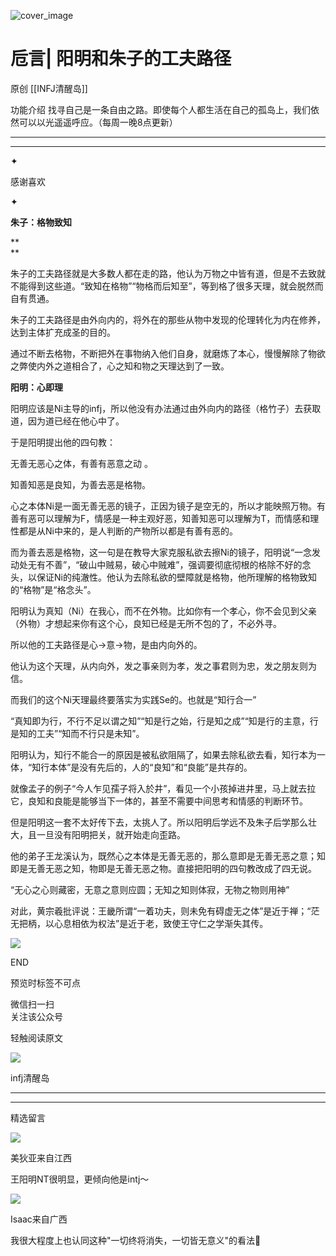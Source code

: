 ![cover_image](https://mmbiz.qlogo.cn/mmbiz_jpg/DZCdtia4bJxpy6Mc2Z6AGmQfia1OYcWzZd08EhphrCiaUBwxaTvyKVjUpulbkDFVgKqI8U1nwRuQweyKlMlmFnicicA/0?wx_fmt=jpeg)

#  卮言| 阳明和朱子的工夫路径

原创  [[INFJ清醒岛]]  





功能介绍  找寻自己是一条自由之路。即使每个人都生活在自己的孤岛上，我们依然可以以光遥遥呼应。（每周一晚8点更新）

__ __

__ _ _

✦

  



感谢喜欢

✦

  

**朱子：格物致知**

**  
**

朱子的工夫路径就是大多数人都在走的路，他认为万物之中皆有道，但是不去致就不能得到这些道。“致知在格物”“物格而后知至”，等到格了很多天理，就会脱然而自有贯通。

朱子的工夫路径是由外向内的，将外在的那些从物中发现的伦理转化为内在修养，达到主体扩充成圣的目的。

通过不断去格物，不断把外在事物纳入他们自身，就磨炼了本心，慢慢解除了物欲之弊使内外之道相合了，心之知和物之天理达到了一致。

  

  

**阳明：心即理**

阳明应该是Ni主导的infj，所以他没有办法通过由外向内的路径（格竹子）去获取道，因为道已经在他心中了。

于是阳明提出他的四句教：

无善无恶心之体，有善有恶意之动 。

知善知恶是良知，为善去恶是格物。

心之本体Ni是一面无善无恶的镜子，正因为镜子是空无的，所以才能映照万物。有善有恶可以理解为F，情感是一种主观好恶，知善知恶可以理解为T，而情感和理性都是从Ni中来的，是人判断的产物所以都是有善有恶的。

而为善去恶是格物，这一句是在教导大家克服私欲去擦Ni的镜子，阳明说“一念发动处无有不善”，“破山中贼易，破心中贼难”，强调要彻底彻根的格除不好的念头，以保证Ni的纯澈性。他认为去除私欲的壁障就是格物，他所理解的格物致知的“格物”是“格念头”。

阳明认为真知（Ni）在我心，而不在外物。比如你有一个孝心，你不会见到父亲（外物）才想起来你有这个心，良知已经是无所不包的了，不必外寻。

所以他的工夫路径是心→意→物，是由内向外的。

他认为这个天理，从内向外，发之事亲则为孝，发之事君则为忠，发之朋友则为信。

而我们的这个Ni天理最终要落实为实践Se的。也就是“知行合一”

“真知即为行，不行不足以谓之知”“知是行之始，行是知之成”“知是行的主意，行是知的工夫”“知而不行只是未知”。

阳明认为，知行不能合一的原因是被私欲阻隔了，如果去除私欲去看，知行本为一体，“知行本体”是没有先后的，人的“良知”和“良能”是共存的。

就像孟子的例子“今人乍见孺子将入於井”，看见一个小孩掉进井里，马上就去拉它，良知和良能是能够当下一体的，甚至不需要中间思考和情感的判断环节。

但是阳明这一套不太好传下去，太挑人了。所以阳明后学远不及朱子后学那么壮大，且一旦没有阳明把关，就开始走向歪路。

他的弟子王龙溪认为，既然心之本体是无善无恶的，那么意即是无善无恶之意；知即是无善无恶之知，物即是无善无恶之物。直接把阳明的四句教改成了四无说。

“无心之心则藏密，无意之意则应圆；无知之知则体寂，无物之物则用神”

对此，黄宗羲批评说：王畿所谓“一着功夫，则未免有碍虚无之体”是近于禅；“茫无把柄，以心息相依为权法”是近于老，致使王守仁之学渐失其传。

  

![](https://mmbiz.qpic.cn/mmbiz_gif/7FiadXCUBpqt43ySAFleQonQAWQDMwvCPOiaiaFlUYSG8ibicVqc4d5rBa4niaAWr9DmauJ43FCich2gaNDU6PiaKZQf6w/640?wx_fmt=gif)

END  

预览时标签不可点

微信扫一扫  
关注该公众号



轻触阅读原文

![](http://mmbiz.qpic.cn/mmbiz_png/DZCdtia4bJxpcRrqEcIicNn7icChObS1Eqm6u2hlN1LGAHvlMHZg6O2a3A47KdeC6IqvVTuryNZQpDFQ1LX3JvT9w/0?wx_fmt=png)

infj清醒岛







****



****





精选留言

![](http://mmsns.qpic.cn/mmsns/iaxNB5XaibCeLTYWIUGCYm7cS1kFxTx4ibUSEBZJ6VnOdXPDItJ9PaGRg/0)

美狄亚来自江西

王阳明NT很明显，更倾向他是intj～

![](http://mmsns.qpic.cn/mmsns/iaxNB5XaibCeLTYWIUGCYm7cS1kFxTx4ibUSEBZJ6VnOdXPDItJ9PaGRg/0)

Isaac来自广西

我很大程度上也认同这种"一切终将消失，一切皆无意义"的看法🤔

